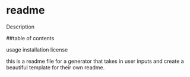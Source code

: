 # readme


  Description
  
  ##table of contents
  
  usage
  installation
  license
  
  this is a readme file for a generator that takes in user inputs and create a beautiful template for their own readme.
  